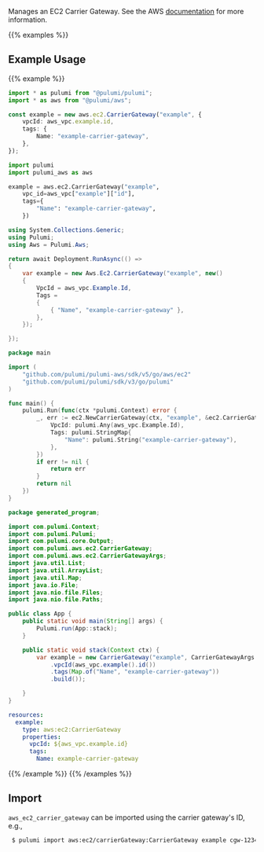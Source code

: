 Manages an EC2 Carrier Gateway. See the AWS [documentation](https://docs.aws.amazon.com/vpc/latest/userguide/Carrier_Gateway.html) for more information.

{{% examples %}}
## Example Usage
{{% example %}}

```typescript
import * as pulumi from "@pulumi/pulumi";
import * as aws from "@pulumi/aws";

const example = new aws.ec2.CarrierGateway("example", {
    vpcId: aws_vpc.example.id,
    tags: {
        Name: "example-carrier-gateway",
    },
});
```
```python
import pulumi
import pulumi_aws as aws

example = aws.ec2.CarrierGateway("example",
    vpc_id=aws_vpc["example"]["id"],
    tags={
        "Name": "example-carrier-gateway",
    })
```
```csharp
using System.Collections.Generic;
using Pulumi;
using Aws = Pulumi.Aws;

return await Deployment.RunAsync(() => 
{
    var example = new Aws.Ec2.CarrierGateway("example", new()
    {
        VpcId = aws_vpc.Example.Id,
        Tags = 
        {
            { "Name", "example-carrier-gateway" },
        },
    });

});
```
```go
package main

import (
	"github.com/pulumi/pulumi-aws/sdk/v5/go/aws/ec2"
	"github.com/pulumi/pulumi/sdk/v3/go/pulumi"
)

func main() {
	pulumi.Run(func(ctx *pulumi.Context) error {
		_, err := ec2.NewCarrierGateway(ctx, "example", &ec2.CarrierGatewayArgs{
			VpcId: pulumi.Any(aws_vpc.Example.Id),
			Tags: pulumi.StringMap{
				"Name": pulumi.String("example-carrier-gateway"),
			},
		})
		if err != nil {
			return err
		}
		return nil
	})
}
```
```java
package generated_program;

import com.pulumi.Context;
import com.pulumi.Pulumi;
import com.pulumi.core.Output;
import com.pulumi.aws.ec2.CarrierGateway;
import com.pulumi.aws.ec2.CarrierGatewayArgs;
import java.util.List;
import java.util.ArrayList;
import java.util.Map;
import java.io.File;
import java.nio.file.Files;
import java.nio.file.Paths;

public class App {
    public static void main(String[] args) {
        Pulumi.run(App::stack);
    }

    public static void stack(Context ctx) {
        var example = new CarrierGateway("example", CarrierGatewayArgs.builder()        
            .vpcId(aws_vpc.example().id())
            .tags(Map.of("Name", "example-carrier-gateway"))
            .build());

    }
}
```
```yaml
resources:
  example:
    type: aws:ec2:CarrierGateway
    properties:
      vpcId: ${aws_vpc.example.id}
      tags:
        Name: example-carrier-gateway
```
{{% /example %}}
{{% /examples %}}

## Import

`aws_ec2_carrier_gateway` can be imported using the carrier gateway's ID, e.g.,

```sh
 $ pulumi import aws:ec2/carrierGateway:CarrierGateway example cgw-12345
```

 